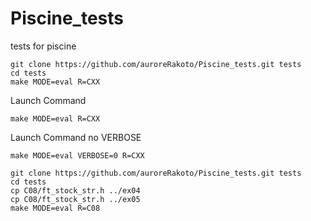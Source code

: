 # Piscine_tests
tests for piscine
```
git clone https://github.com/auroreRakoto/Piscine_tests.git tests
cd tests
make MODE=eval R=CXX
```
Launch Command
```
make MODE=eval R=CXX
```

Launch Command no VERBOSE
```
make MODE=eval VERBOSE=0 R=CXX
```

```
git clone https://github.com/auroreRakoto/Piscine_tests.git tests
cd tests
cp C08/ft_stock_str.h ../ex04
cp C08/ft_stock_str.h ../ex05
make MODE=eval R=C08
```
